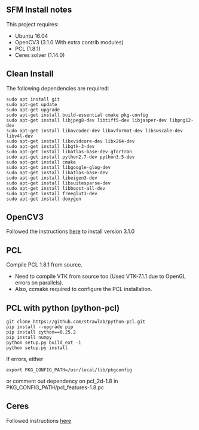 ## SFM Install notes
This project requires:

- Ubuntu 16.04
- OpenCV3 (3.1.0 With extra contrib modules)
- PCL (1.8.1)
- Ceres solver (1.14.0)

## Clean Install
The following dependencies are required:

```
sudo apt install git
sudo apt-get update
sudo apt-get upgrade
sudo apt-get install build-essential cmake pkg-config
sudo apt-get install libjpeg8-dev libtiff5-dev libjasper-dev libpng12-dev
sudo apt-get install libavcodec-dev libavformat-dev libswscale-dev libv4l-dev
sudo apt-get install libxvidcore-dev libx264-dev
sudo apt-get install libgtk-3-dev
sudo apt-get install libatlas-base-dev gfortran
sudo apt-get install python2.7-dev python3.5-dev
sudo apt-get install cmake
sudo apt-get install libgoogle-glog-dev
sudo apt-get install libatlas-base-dev
sudo apt-get install libeigen3-dev
sudo apt-get install libsuitesparse-dev
sudo apt-get install libboost-all-dev
sudo apt-get install freeglut3-dev
sudo apt-get install doxygen
```

## OpenCV3

Followed the instructions [here](https://www.pyimagesearch.com/2016/10/24/ubuntu-16-04-how-to-install-opencv/) to install version 3.1.0

## PCL
Compile PCL 1.8.1 from source. 

- Need to compile VTK from source too (Used VTK-7.1.1 due to OpenGL errors on parallels).
- Also, ccmake required to configure the PCL installation.

## PCL with python (python-pcl)
```
git clone https://github.com/strawlab/python-pcl.git
pip install --upgrade pip
pip install cython==0.25.2
pip install numpy
python setup.py build_ext -i
python setup.py install
```
If errors, either
```
export PKG_CONFIG_PATH=/usr/local/lib/pkgconfig
```
or comment out dependency on pcl_2d-1.8 in PKG_CONFIG_PATH/pcl_features-1.8.pc

## Ceres
Followed instructions [here](http://ceres-solver.org/installation.html#linux)
